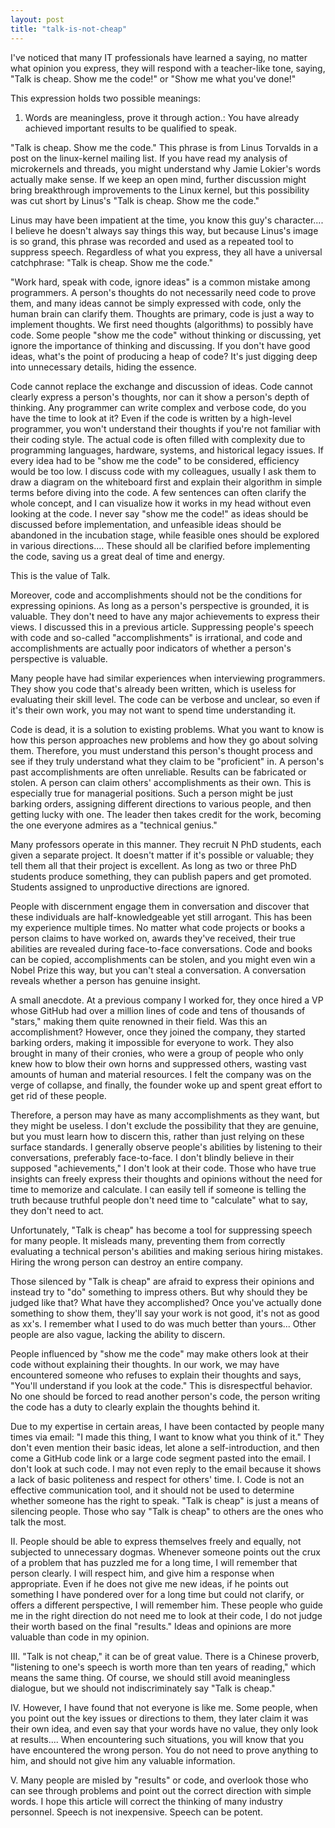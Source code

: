 ```yaml
---
layout: post
title: "talk-is-not-cheap"
---
```


I've noticed that many IT professionals have learned a saying, no matter what opinion you express, they will respond with a teacher-like tone, saying, "Talk is cheap. Show me the code!" or "Show me what you've done!"

This expression holds two possible meanings:

1. Words are meaningless, prove it through action.: You have already achieved important results to be qualified to speak.

"Talk is cheap. Show me the code." This phrase is from Linus Torvalds in a post on the linux-kernel mailing list. If you have read my analysis of microkernels and threads, you might understand why Jamie Lokier's words actually make sense. If we keep an open mind, further discussion might bring breakthrough improvements to the Linux kernel, but this possibility was cut short by Linus's "Talk is cheap. Show me the code."

Linus may have been impatient at the time, you know this guy's character.... I believe he doesn't always say things this way, but because Linus's image is so grand, this phrase was recorded and used as a repeated tool to suppress speech. Regardless of what you express, they all have a universal catchphrase: "Talk is cheap. Show me the code."

"Work hard, speak with code, ignore ideas" is a common mistake among programmers. A person's thoughts do not necessarily need code to prove them, and many ideas cannot be simply expressed with code, only the human brain can clarify them. Thoughts are primary, code is just a way to implement thoughts. We first need thoughts (algorithms) to possibly have code. Some people "show me the code" without thinking or discussing, yet ignore the importance of thinking and discussing. If you don't have good ideas, what's the point of producing a heap of code? It's just digging deep into unnecessary details, hiding the essence.

Code cannot replace the exchange and discussion of ideas. Code cannot clearly express a person's thoughts, nor can it show a person's depth of thinking. Any programmer can write complex and verbose code, do you have the time to look at it? Even if the code is written by a high-level programmer, you won't understand their thoughts if you're not familiar with their coding style. The actual code is often filled with complexity due to programming languages, hardware, systems, and historical legacy issues. If every idea had to be "show me the code" to be considered, efficiency would be too low. I discuss code with my colleagues, usually I ask them to draw a diagram on the whiteboard first and explain their algorithm in simple terms before diving into the code. A few sentences can often clarify the whole concept, and I can visualize how it works in my head without even looking at the code. I never say "show me the code!" as ideas should be discussed before implementation, and unfeasible ideas should be abandoned in the incubation stage, while feasible ones should be explored in various directions.... These should all be clarified before implementing the code, saving us a great deal of time and energy.

This is the value of Talk.

Moreover, code and accomplishments should not be the conditions for expressing opinions. As long as a person's perspective is grounded, it is valuable. They don't need to have any major achievements to express their views. I discussed this in a previous article. Suppressing people's speech with code and so-called "accomplishments" is irrational, and code and accomplishments are actually poor indicators of whether a person's perspective is valuable.

Many people have had similar experiences when interviewing programmers. They show you code that's already been written, which is useless for evaluating their skill level. The code can be verbose and unclear, so even if it's their own work, you may not want to spend time understanding it.

Code is dead, it is a solution to existing problems. What you want to know is how this person approaches new problems and how they go about solving them. Therefore, you must understand this person's thought process and see if they truly understand what they claim to be "proficient" in. A person's past accomplishments are often unreliable. Results can be fabricated or stolen. A person can claim others' accomplishments as their own. This is especially true for managerial positions. Such a person might be just barking orders, assigning different directions to various people, and then getting lucky with one. The leader then takes credit for the work, becoming the one everyone admires as a "technical genius."

Many professors operate in this manner. They recruit N PhD students, each given a separate project. It doesn't matter if it's possible or valuable; they tell them all that their project is excellent. As long as two or three PhD students produce something, they can publish papers and get promoted. Students assigned to unproductive directions are ignored.

People with discernment engage them in conversation and discover that these individuals are half-knowledgeable yet still arrogant. This has been my experience multiple times. No matter what code projects or books a person claims to have worked on, awards they've received, their true abilities are revealed during face-to-face conversations. Code and books can be copied, accomplishments can be stolen, and you might even win a Nobel Prize this way, but you can't steal a conversation. A conversation reveals whether a person has genuine insight.

A small anecdote. At a previous company I worked for, they once hired a VP whose GitHub had over a million lines of code and tens of thousands of "stars," making them quite renowned in their field. Was this an accomplishment? However, once they joined the company, they started barking orders, making it impossible for everyone to work. They also brought in many of their cronies, who were a group of people who only knew how to blow their own horns and suppressed others, wasting vast amounts of human and material resources. I felt the company was on the verge of collapse, and finally, the founder woke up and spent great effort to get rid of these people.

Therefore, a person may have as many accomplishments as they want, but they might be useless. I don't exclude the possibility that they are genuine, but you must learn how to discern this, rather than just relying on these surface standards. I generally observe people's abilities by listening to their conversations, preferably face-to-face. I don't blindly believe in their supposed "achievements," I don't look at their code. Those who have true insights can freely express their thoughts and opinions without the need for time to memorize and calculate. I can easily tell if someone is telling the truth because truthful people don't need time to "calculate" what to say, they don't need to act.

Unfortunately, "Talk is cheap" has become a tool for suppressing speech for many people. It misleads many, preventing them from correctly evaluating a technical person's abilities and making serious hiring mistakes. Hiring the wrong person can destroy an entire company.

Those silenced by "Talk is cheap" are afraid to express their opinions and instead try to "do" something to impress others. But why should they be judged like that? What have they accomplished? Once you've actually done something to show them, they'll say your work is not good, it's not as good as xx's. I remember what I used to do was much better than yours... Other people are also vague, lacking the ability to discern.

People influenced by "show me the code" may make others look at their code without explaining their thoughts. In our work, we may have encountered someone who refuses to explain their thoughts and says, "You'll understand if you look at the code." This is disrespectful behavior. No one should be forced to read another person's code, the person writing the code has a duty to clearly explain the thoughts behind it.

Due to my expertise in certain areas, I have been contacted by people many times via email: "I made this thing, I want to know what you think of it." They don't even mention their basic ideas, let alone a self-introduction, and then come a GitHub code link or a large code segment pasted into the email. I don't look at such code. I may not even reply to the email because it shows a lack of basic politeness and respect for others' time. I. Code is not an effective communication tool, and it should not be used to determine whether someone has the right to speak. "Talk is cheap" is just a means of silencing people. Those who say "Talk is cheap" to others are the ones who talk the most.

II. People should be able to express themselves freely and equally, not subjected to unnecessary dogmas. Whenever someone points out the crux of a problem that has puzzled me for a long time, I will remember that person clearly. I will respect him, and give him a response when appropriate. Even if he does not give me new ideas, if he points out something I have pondered over for a long time but could not clarify, or offers a different perspective, I will remember him. These people who guide me in the right direction do not need me to look at their code, I do not judge their worth based on the final "results." Ideas and opinions are more valuable than code in my opinion.

III. "Talk is not cheap," it can be of great value. There is a Chinese proverb, "listening to one's speech is worth more than ten years of reading," which means the same thing. Of course, we should still avoid meaningless dialogue, but we should not indiscriminately say "Talk is cheap."

IV. However, I have found that not everyone is like me. Some people, when you point out the key issues or directions to them, they later claim it was their own idea, and even say that your words have no value, they only look at results.... When encountering such situations, you will know that you have encountered the wrong person. You do not need to prove anything to him, and should not give him any valuable information.

V. Many people are misled by "results" or code, and overlook those who can see through problems and point out the correct direction with simple words. I hope this article will correct the thinking of many industry personnel. Speech is not inexpensive. Speech can be potent.